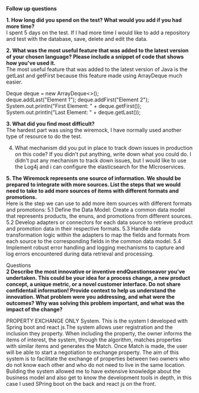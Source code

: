 **Follow up questions**

**1. How long did you spend on the test? What would you add if you had more time?**<br/>
I spent 5 days on the test. If I had more time I would like to add a repository and test with the database, save, delete and edit the data.

**2. What was the most useful feature that was added to the latest version of your chosen language? Please include a snippet of code that shows how you've used it.**
<br/> The most useful feature that was added to the latest version of Java is the getLast and getFirst because this feature made using ArrayDeque much easier.

Deque<String> deque = new ArrayDeque<>();       
deque.addLast("Element 1");
deque.addFirst("Element 2");
System.out.println("First Element: " + deque.getFirst());
System.out.println("Last Element: " + deque.getLast());

**3. What did you find most difficult?**<br/>
The hardest part was using the wiremock, I have normally used another type of resource to do the test.

4. What mechanism did you put in place to track down issues in production on this code? If you didn’t put anything, write down what you could do.
I didn't put any mechanism to track down issues, but I  would like to use the Log4j and i can configure the elasticsearch for the MIcroservices.

**5. The Wiremock represents one source of information. We should be prepared to integrate with more sources. List the steps that we would need to take to add more sources of items with different formats and promotions.**<br/>
Here is the step we can use to add more item sources with different formats and promotions:
5.1 Define the Data Model: Create a common data model that 
represents products, the enuns, and promotions from different sources. 
5.2 Develop adapters or connectors for each data source to retrieve 
product and promotion data in their respective formats.
5.3 Handle data transformation logic within the adapters to map the fields
and formats from each source to the corresponding fields in the common
data model. 
5.4 Implement robust error handling and logging mechanisms to capture 
and log errors encountered during data retrieval and processing.

Questions<br/>
**2 Describe the most innovative or inventive endQuestionseavor you've undertaken. This could be your idea for a process change, a new product concept, a unique metric, or a novel customer interface. Do not share confidentail information! Provide context to help us understand the
innovation. What problem were you addressing, and what were the outcomes? Why was solving this problem important, and what was the impact of the change?**<br/>


PROPERTY EXCHANGE ONLY System. This is the system I developed with Spring boot and react js.The system allows user registration and the inclusion they property. When including the property, the owner informs the items of interest, the system, through the algorithm, matches properties with similar items and generates the Match. Once Match is made, the user will be able to start a negotiation to exchange property. 
The aim of this system is to facilitate the exchange of properties between two owners who do not know each other and who do not need to live in the same location.
Building the system allowed me to have extensive knowledge about the business model and also get to know the development tools in depth, in this case I used SPring boot on the back and react js on the front.


